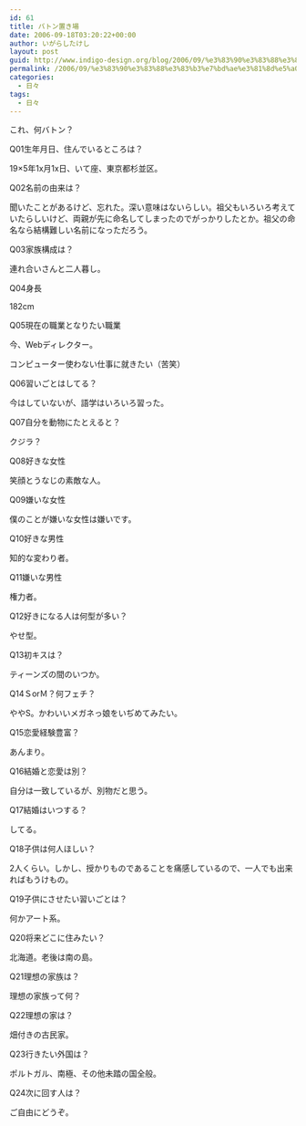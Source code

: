 ```yaml
---
id: 61
title: バトン置き場
date: 2006-09-18T03:20:22+00:00
author: いがらしたけし
layout: post
guid: http://www.indigo-design.org/blog/2006/09/%e3%83%90%e3%83%88%e3%83%b3%e7%bd%ae%e3%81%8d%e5%a0%b4/
permalink: /2006/09/%e3%83%90%e3%83%88%e3%83%b3%e7%bd%ae%e3%81%8d%e5%a0%b4/
categories:
  - 日々
tags:
  - 日々
---
```

これ、何バトン？

<!--more-->


  
Q01生年月日、住んでいるところは？
  
19&#215;5年1x月1x日、いて座、東京都杉並区。
  
Q02名前の由来は？
  
聞いたことがあるけど、忘れた。深い意味はないらしい。祖父もいろいろ考えていたらしいけど、両親が先に命名してしまったのでがっかりしたとか。祖父の命名なら結構難しい名前になっただろう。
  
Q03家族構成は？
  
連れ合いさんと二人暮し。
  
Q04身長
  
182cm
  
Q05現在の職業となりたい職業
  
今、Webディレクター。
  
コンピューター使わない仕事に就きたい（苦笑）
  
Q06習いごとはしてる？
  
今はしていないが、語学はいろいろ習った。
  
Q07自分を動物にたとえると？
  
クジラ？
  
Q08好きな女性
  
笑顔とうなじの素敵な人。
  
Q09嫌いな女性
  
僕のことが嫌いな女性は嫌いです。
  
Q10好きな男性
  
知的な変わり者。
  
Q11嫌いな男性
  
権力者。
  
Q12好きになる人は何型が多い？
  
やせ型。
  
Q13初キスは？
  
ティーンズの間のいつか。
  
Q14ＳorＭ？何フェチ？
  
ややS。かわいいメガネっ娘をいぢめてみたい。
  
Q15恋愛経験豊富？
  
あんまり。
  
Q16結婚と恋愛は別？
  
自分は一致しているが、別物だと思う。
  
Q17結婚はいつする？
  
してる。
  
Q18子供は何人ほしい？
  
2人くらい。しかし、授かりものであることを痛感しているので、一人でも出来ればもうけもの。
  
Q19子供にさせたい習いごとは？
  
何かアート系。
  
Q20将来どこに住みたい？
  
北海道。老後は南の島。
  
Q21理想の家族は？
  
理想の家族って何？
  
Q22理想の家は？
  
畑付きの古民家。
  
Q23行きたい外国は？
  
ポルトガル、南極、その他未踏の国全般。
  
Q24次に回す人は？
  
ご自由にどうぞ。
